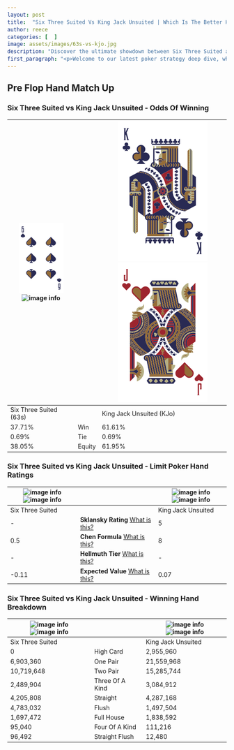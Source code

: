 ```yaml
---
layout: post
title:  "Six Three Suited Vs King Jack Unsuited | Which Is The Better Hand In Poker? A Complete Guide"
author: reece
categories: [  ]
image: assets/images/63s-vs-kjo.jpg
description: "Discover the ultimate showdown between Six Three Suited and King Jack Unsuited in poker! Uncover the odds, strategies, and scenarios where one hand triumphs over the other. Get ready to up your poker game with this thrilling analysis."
first_paragraph: "<p>Welcome to our latest poker strategy deep dive, where we're pitting two distinct hands against each other in a high-stakes showdown: Six Three Suited vs King Jack Unsuited.</p><p>In the dynamic world of poker, every decision counts, and knowing which hand holds the upper hand is key to your success at the table.</p><p>In this article, we'll dissect these two hands, explore the scenarios where one dominates the other, and equip you with the knowledge to make strategic choices that can tip the odds in your favor.</p><p>Get ready to unravel the intriguing dynamics of these poker hands and elevate your game to new heights.</p>"
---
```




[comment]: # (sp0)

## Pre Flop Hand Match Up

<div class="table hand-ratings" markdown="1"> 



### Six Three Suited vs King Jack Unsuited - Odds Of Winning


    
| ![image info](assets/images/hand1/6.png) ![image info](assets/images/hand1/3s.png) |  | ![image info](assets/images/hand2/K.png) ![image info](assets/images/hand2/jo.png) |
| -------- | -------- | -------- |
| Six Three Suited (63s) |  | King Jack Unsuited (KJo) |
| 37.71% | Win | 61.61% |
| 0.69% | Tie | 0.69% |
| 38.05% | Equity | 61.95% |




[comment]: # (sp1)



### Six Three Suited vs King Jack Unsuited - Limit Poker Hand Ratings


    
| ![image info](https://www.riverpairs.com/assets/images/hand1/6.png) ![image info](https://www.riverpairs.com/assets/images/hand1/3s.png) |  | ![image info](https://www.riverpairs.com/assets/images/hand2/K.png) ![image info](https://www.riverpairs.com/assets/images/hand2/jo.png) |
| -------- | -------- | -------- |
| Six Three Suited |  | King Jack Unsuited |
| - | **Sklansky Rating** [What is this?](/sklansky-rating-explained) | 5 |
| 0.5 | **Chen Formula** [What is this?](/chen-formula-explained) | 8 |
| - | **Hellmuth Tier** [What is this?](/Hellmuth-tier-explained) | - |
| -0.11 | **Expected Value** [What is this?](/expected-value-explained) | 0.07 |




[comment]: # (sp2)



### Six Three Suited vs King Jack Unsuited - Winning Hand Breakdown


    
| ![image info](https://www.riverpairs.com/assets/images/hand1/6.png) ![image info](https://www.riverpairs.com/assets/images/hand1/3s.png) |  | ![image info](https://www.riverpairs.com/assets/images/hand2/K.png) ![image info](https://www.riverpairs.com/assets/images/hand2/jo.png) |
| -------- | -------- | -------- |
| Six Three Suited |  | King Jack Unsuited |
| 0 | High Card | 2,955,960 |
| 6,903,360 | One Pair | 21,559,968 |
| 10,719,648 | Two Pair | 15,285,744 |
| 2,489,904 | Three Of A Kind | 3,084,912 |
| 4,205,808 | Straight | 4,287,168 |
| 4,783,032 | Flush | 1,497,504 |
| 1,697,472 | Full House | 1,838,592 |
| 95,040 | Four Of A Kind | 111,216 |
| 96,492 | Straight Flush | 12,480 |




[comment]: # (sp3)



</div>

[comment]: # (sp4)



[comment]: # (sp5)

